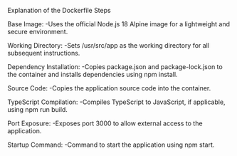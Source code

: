 Explanation of the Dockerfile Steps

Base Image:
    -Uses the official Node.js 18 Alpine image for a lightweight and secure environment.

Working Directory:
    -Sets /usr/src/app as the working directory for all subsequent instructions.

Dependency Installation:
    -Copies package.json and package-lock.json to the container and installs dependencies using npm install.

Source Code:
    -Copies the application source code into the container.

TypeScript Compilation:
    -Compiles TypeScript to JavaScript, if applicable, using npm run build.

Port Exposure:
    -Exposes port 3000 to allow external access to the application.

Startup Command:
    -Command to start the application using npm start.
